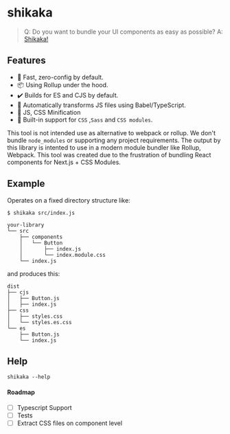 # shikaka

> Q: Do you want to bundle your UI components as easy as possible?
> A: [Shikaka!](https://www.youtube.com/watch?v=PcjFVTI4_Gw)

## Features

- 🚀 Fast, zero-config by default.
- 📦 Using Rollup under the hood.
- ✔️ Builds for ES and CJS by default.
- 🚗 Automatically transforms JS files using Babel/TypeScript.
- 💼 JS, CSS Minification
- 💅 Built-in support for `CSS` ,`Sass` and `CSS modules`.

This tool is not intended use as alternative to webpack or rollup. We don't bundle `node_modules` or supporting any project requirements. The output by this library is intented to use in a modern module bundler like Rollup, Webpack. This tool was created due to the frustration of bundling React components for Next.js + CSS Modules.

## Example

Operates on a fixed directory structure like:

```
$ shikaka src/index.js

your-library
└── src
    ├── components
    │   └── Button
    │       ├── index.js
    │       └── index.module.css
    └── index.js
```

and produces this:

```
dist
├── cjs
│   ├── Button.js
│   ├── index.js
├── css
│   ├── styles.css
│   └── styles.es.css
└── es
    ├── Button.js
    └── index.js
```

## Help

```
shikaka --help
```

#### Roadmap

- [ ] Typescript Support
- [ ] Tests
- [ ] Extract CSS files on component level
